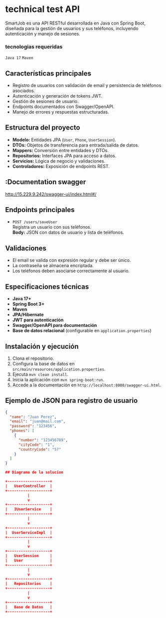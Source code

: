# technical test API

SmartJob es una API RESTful desarrollada en Java con Spring Boot, diseñada para la gestión de usuarios y sus teléfonos, incluyendo autenticación y manejo de sesiones.

### tecnologias requeridas
`Java 17` `Maven`


## Características principales

- Registro de usuarios con validación de email y persistencia de teléfonos asociados.
- Autenticación y generación de tokens JWT.
- Gestión de sesiones de usuario.
- Endpoints documentados con Swagger/OpenAPI.
- Manejo de errores y respuestas estructuradas.

## Estructura del proyecto

- **Modelo:** Entidades JPA (`User`, `Phone`, `UserSession`).
- **DTOs:** Objetos de transferencia para entrada/salida de datos.
- **Mappers:** Conversión entre entidades y DTOs.
- **Repositorios:** Interfaces JPA para acceso a datos.
- **Servicios:** Lógica de negocio y validaciones.
- **Controladores:** Exposición de endpoints REST.

 ## :Documentation swagger
 http://15.229.9.242/swagger-ui/index.html#/

## Endpoints principales

- `POST /users/saveUser`  
  Registra un usuario con sus teléfonos.  
  **Body:** JSON con datos de usuario y lista de teléfonos.


## Validaciones

- El email se valida con expresión regular y debe ser único.
- La contraseña se almacena encriptada.
- Los teléfonos deben asociarse correctamente al usuario.

## Especificaciones técnicas

- **Java 17+**
- **Spring Boot 3+**
- **Maven**
- **JPA/Hibernate**
- **JWT para autenticación**
- **Swagger/OpenAPI para documentación**
- **Base de datos relacional** (configurable en `application.properties`)

## Instalación y ejecución

1. Clona el repositorio.
2. Configura la base de datos en `src/main/resources/application.properties`.
3. Ejecuta `mvn clean install`.
4. Inicia la aplicación con `mvn spring-boot:run`.
5. Accede a la documentación en `http://localhost:8080/swagger-ui.html`.

## Ejemplo de JSON para registro de usuario

```json
{
  "name": "Juan Perez",
  "email": "juan@mail.com",
  "password": "123456",
  "phones": [
    {
      "number": "123456789",
      "cityCode": "1",
      "countryCode": "57"
    }
  ]
}

## Diagrama de la solucion

+-------------------+
|   UserController  |
+-------------------+
          |
          v
+-------------------+
|   IUserService    |
+-------------------+
          |
          v
+-------------------+
|  UserServiceImpl  |
+-------------------+
          |
          v
+-------------------+
|   UserSession     |
|   User            |
+-------------------+
          |
          v
+-------------------+
|   Repositorios    |
+-------------------+
          |
          v
+-------------------+
|   Base de Datos   |
+-------------------+
